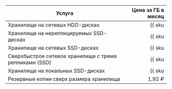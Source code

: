 | Услуга                                  | Цена за ГБ в месяц                                                         |
|-----------------------------------------|---------------------------------------------------------------------------:|
| Хранилище на сетевых HDD-дисках         | {{ sku|RUB|mdb.cluster.network-hdd.greenplum|month|string }}               |
| Хранилище на нереплицируемых SSD-дисках | {{ sku|RUB|mdb.cluster.network-ssd-nonreplicated.greenplum|month|string }} |
| Хранилище на сетевых SSD-дисках         | {{ sku|RUB|mdb.cluster.network-nvme.greenplum|month|string }}              |
| Сверхбыстрое сетевое хранилище с тремя репликами (SSD) | {{ sku|RUB|mdb.cluster.network-ssd-io-m3.greenplum|month|string }} |
| Хранилище на локальных SSD-дисках       | {{ sku|RUB|mdb.cluster.local-nvme.greenplum|month|string }}                |
| Резервные копии сверх размера хранилища | 1,92 ₽                                                                     |

